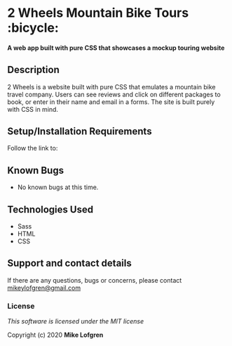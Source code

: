 # 2 Wheels Mountain Bike Tours :bicycle:

#### A web app built with pure CSS that showcases a mockup touring website

## Description

2 Wheels is a website built with pure CSS that emulates a mountain bike travel company. Users can see reviews and click on different packages to book, or enter in their name and email in a forms. The site is built purely with CSS in mind.

## Setup/Installation Requirements

Follow the link to:

## Known Bugs

- No known bugs at this time.

## Technologies Used

- Sass
- HTML
- CSS

## Support and contact details

If there are any questions, bugs or concerns, please contact mikeylofgren@gmail.com

### License

_This software is licensed under the MIT license_

Copyright (c) 2020 **Mike Lofgren**
